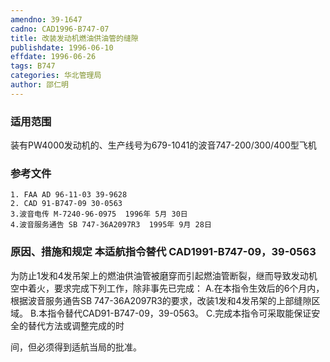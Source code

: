 ```yaml
---
amendno: 39-1647
cadno: CAD1996-B747-07
title: 改装发动机燃油供油管的缝隙
publishdate: 1996-06-10
effdate: 1996-06-26
tags: B747
categories: 华北管理局
author: 邵仁明
---
```


### 适用范围 
装有PW4000发动机的、生产线号为679-1041的波音747-200/300/400型飞机

<!--more-->
### 参考文件
    1. FAA AD 96-11-03 39-9628
    2. CAD 91-B747-09 30-0563
    3.波音电传 M-7240-96-0975  1996年 5月 30日
    4.波音服务通告 SB 747-36A2097R3  1995年 9月 28日

### 原因、措施和规定 本适航指令替代 CAD1991-B747-09，39-0563
为防止1发和4发吊架上的燃油供油管被磨穿而引起燃油管断裂，继而导致发动机空中着火，要求完成下列工作，除非事先已完成： 
    A.在本指令生效后的6个月内，根据波音服务通告SB 747-36A2097R3的要求，改装1发和4发吊架的上部缝隙区域。 
B.本指令替代CAD91-B747-09，39-0563。 
    C.完成本指令可采取能保证安全的替代方法或调整完成的时

  
间，但必须得到适航当局的批准。
